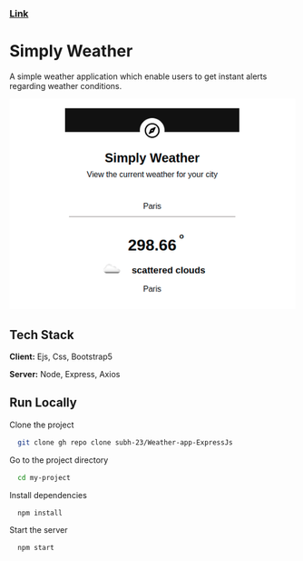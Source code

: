 ### [Link](https://login-weather.herokuapp.com/)



# Simply Weather

A simple weather application which enable users to get instant alerts regarding weather conditions.

<img src="demo.png"/>



## Tech Stack

**Client:** Ejs, Css, Bootstrap5

**Server:** Node, Express, Axios


## Run Locally

Clone the project

```bash
  git clone gh repo clone subh-23/Weather-app-ExpressJs
```

Go to the project directory

```bash
  cd my-project
```

Install dependencies

```bash
  npm install
```

Start the server

```bash
  npm start
```

